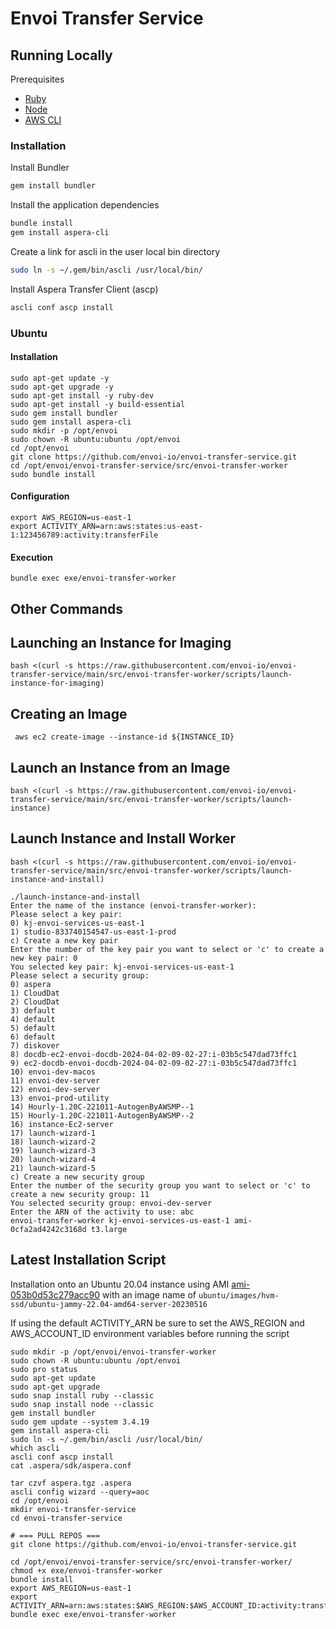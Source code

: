 # Envoi Transfer Service

## Running Locally 

Prerequisites

- [Ruby](https://www.ruby-lang.org/en/documentation/installation/)
- [Node](https://nodejs.org/en/download/package-manager)
- [AWS CLI](https://docs.aws.amazon.com/cli/latest/userguide/getting-started-install.html)

### Installation

Install Bundler

```bash
gem install bundler
```

Install the application dependencies

```bash
bundle install
gem install aspera-cli
```

Create a link for ascli in the user local bin directory

```bash
sudo ln -s ~/.gem/bin/ascli /usr/local/bin/
```

Install Aspera Transfer Client (ascp)

```bash
ascli conf ascp install
```

### Ubuntu
#### Installation

```shell
sudo apt-get update -y
sudo apt-get upgrade -y
sudo apt-get install -y ruby-dev
sudo apt-get install -y build-essential
sudo gem install bundler
sudo gem install aspera-cli
sudo mkdir -p /opt/envoi
sudo chown -R ubuntu:ubuntu /opt/envoi
cd /opt/envoi
git clone https://github.com/envoi-io/envoi-transfer-service.git
cd /opt/envoi/envoi-transfer-service/src/envoi-transfer-worker
sudo bundle install
```

#### Configuration
```shell
export AWS_REGION=us-east-1
export ACTIVITY_ARN=arn:aws:states:us-east-1:123456789:activity:transferFile
```

#### Execution

```shell
bundle exec exe/envoi-transfer-worker
```

## Other Commands

## Launching an Instance for Imaging
```shell
bash <(curl -s https://raw.githubusercontent.com/envoi-io/envoi-transfer-service/main/src/envoi-transfer-worker/scripts/launch-instance-for-imaging)
```


## Creating an Image
```shell
 aws ec2 create-image --instance-id ${INSTANCE_ID}
```


## Launch an Instance from an Image
```shell
bash <(curl -s https://raw.githubusercontent.com/envoi-io/envoi-transfer-service/main/src/envoi-transfer-worker/scripts/launch-instance)
```


## Launch Instance and Install Worker
```shell
bash <(curl -s https://raw.githubusercontent.com/envoi-io/envoi-transfer-service/main/src/envoi-transfer-worker/scripts/launch-instance-and-install)
```

```
./launch-instance-and-install
Enter the name of the instance (envoi-transfer-worker): 
Please select a key pair:
0) kj-envoi-services-us-east-1
1) studio-833740154547-us-east-1-prod
c) Create a new key pair
Enter the number of the key pair you want to select or 'c' to create a new key pair: 0
You selected key pair: kj-envoi-services-us-east-1
Please select a security group:
0) aspera
1) CloudDat
2) CloudDat
3) default
4) default
5) default
6) default
7) diskover
8) docdb-ec2-envoi-docdb-2024-04-02-09-02-27:i-03b5c547dad73ffc1
9) ec2-docdb-envoi-docdb-2024-04-02-09-02-27:i-03b5c547dad73ffc1
10) envoi-dev-macos
11) envoi-dev-server
12) envoi-dev-server
13) envoi-prod-utility
14) Hourly-1.20C-221011-AutogenByAWSMP--1
15) Hourly-1.20C-221011-AutogenByAWSMP--2
16) instance-Ec2-server
17) launch-wizard-1
18) launch-wizard-2
19) launch-wizard-3
20) launch-wizard-4
21) launch-wizard-5
c) Create a new security group
Enter the number of the security group you want to select or 'c' to create a new security group: 11
You selected security group: envoi-dev-server
Enter the ARN of the activity to use: abc
envoi-transfer-worker kj-envoi-services-us-east-1 ami-0cfa2ad4242c3168d t3.large
```

## Latest Installation Script

Installation onto an Ubuntu 20.04 instance using AMI [ami-053b0d53c279acc90](https://us-east-1.console.aws.amazon.com/ec2/home?region=us-east-1#ImageDetails:imageId=ami-053b0d53c279acc90)
with an image name of `ubuntu/images/hvm-ssd/ubuntu-jammy-22.04-amd64-server-20230516`

If using the default ACTIVITY_ARN be sure to set the AWS_REGION and AWS_ACCOUNT_ID environment variables before running the script

```shell
sudo mkdir -p /opt/envoi/envoi-transfer-worker
sudo chown -R ubuntu:ubuntu /opt/envoi
sudo pro status
sudo apt-get update
sudo apt-get upgrade
sudo snap install ruby --classic
sudo snap install node --classic
gem install bundler
sudo gem update --system 3.4.19
gem install aspera-cli
sudo ln -s ~/.gem/bin/ascli /usr/local/bin/
which ascli
ascli conf ascp install
cat .aspera/sdk/aspera.conf

tar czvf aspera.tgz .aspera
ascli config wizard --query=aoc
cd /opt/envoi
mkdir envoi-transfer-service
cd envoi-transfer-service

# === PULL REPOS ===
git clone https://github.com/envoi-io/envoi-transfer-service.git

cd /opt/envoi/envoi-transfer-service/src/envoi-transfer-worker/
chmod +x exe/envoi-transfer-worker
bundle install
export AWS_REGION=us-east-1
export ACTIVITY_ARN=arn:aws:states:$AWS_REGION:$AWS_ACCOUNT_ID:activity:transferFileDev
bundle exec exe/envoi-transfer-worker
```